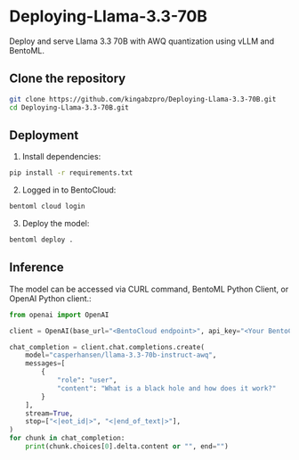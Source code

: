 # Deploying-Llama-3.3-70B
Deploy and serve Llama 3.3 70B with AWQ quantization using vLLM and BentoML.

## Clone the repository
```bash
git clone https://github.com/kingabzpro/Deploying-Llama-3.3-70B.git
cd Deploying-Llama-3.3-70B.git
```

## Deployment

1. Install dependencies:
```bash
pip install -r requirements.txt
```
2. Logged in to BentoCloud:
```bash
bentoml cloud login
```
3. Deploy the model:
```bash
bentoml deploy .
```
## Inference

The model can be accessed via CURL command, BentoML Python Client, or OpenAI Python client.:

```python
from openai import OpenAI

client = OpenAI(base_url="<BentoCloud endpoint>", api_key="<Your BentoCloud API key>")

chat_completion = client.chat.completions.create(
    model="casperhansen/llama-3.3-70b-instruct-awq",
    messages=[
        {
            "role": "user",
            "content": "What is a black hole and how does it work?"
        }
    ],
    stream=True,
	stop=["<|eot_id|>", "<|end_of_text|>"],
)
for chunk in chat_completion:
    print(chunk.choices[0].delta.content or "", end="")
```